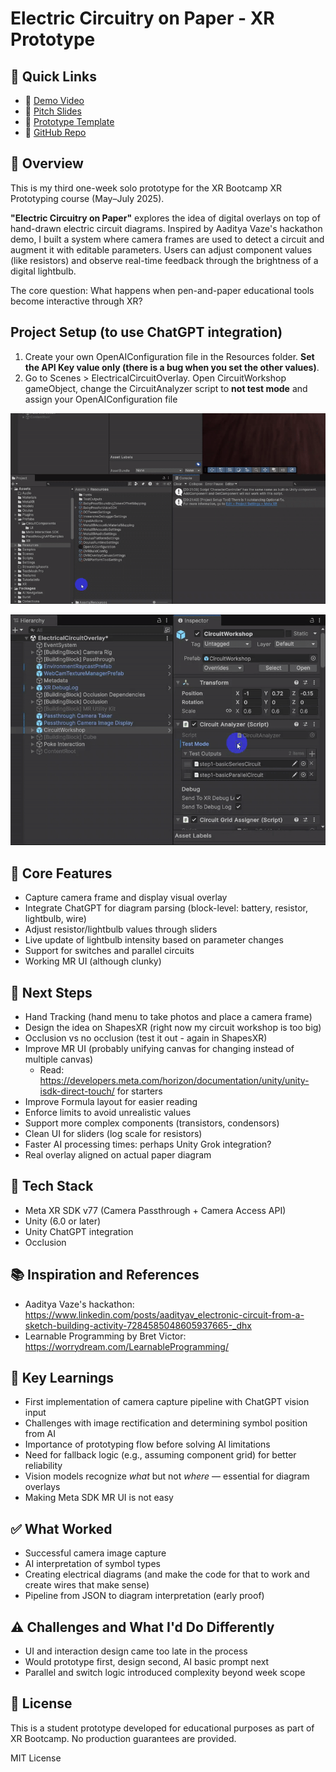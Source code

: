 # Electric Circuitry on Paper - XR Prototype

## 🔗 Quick Links
- 🎥 [Demo Video](https://drive.google.com/drive/folders/1DpqpQhZ-8qEUeOk7zoXvyyg3w5n1P2eK?usp=sharing)
- 📑 [Pitch Slides](https://docs.google.com/presentation/d/1LsEf7hn1IQdoLrYC37tWsQS3RmQxMj75_3sOZfT_LSI/edit?slide=id.g3591e20ec8f_1_572)
- 🧪 [Prototype Template](https://docs.google.com/presentation/d/1xPvcyEnag4ImKNE3sgDFsOz5TSLzHkCcf3SfGvC89ek/edit?usp=sharing)
- 💾 [GitHub Repo](https://github.com/tiagomms/XRPrototyping-03-PaperDigitalOverlay)

## 🧠 Overview

This is my third one-week solo prototype for the XR Bootcamp XR Prototyping course (May–July 2025).

**"Electric Circuitry on Paper"** explores the idea of digital overlays on top of hand-drawn electric circuit diagrams. Inspired by Aaditya Vaze's hackathon demo, I built a system where camera frames are used to detect a circuit and augment it with editable parameters. Users can adjust component values (like resistors) and observe real-time feedback through the brightness of a digital lightbulb.

The core question: What happens when pen-and-paper educational tools become interactive through XR?

## Project Setup (to use ChatGPT integration)
1. Create your own OpenAIConfiguration file in the Resources folder. **Set the API Key value only (there is a bug when you set the other values)**.
2. Go to Scenes > ElectricalCircuitOverlay. Open CircuitWorkshop gameObject, change the CircuitAnalyzer script to **not test mode** and assign your OpenAIConfiguration file

![How to create OpenAIConfiguration file](./Images/SetupOpenAIConfigurationResources.gif)

![Activate ChatGPT integration in scene](./Images/CircuitWorkshopSetup.gif)

## 🔧 Core Features

- Capture camera frame and display visual overlay
- Integrate ChatGPT for diagram parsing (block-level: battery, resistor, lightbulb, wire)
- Adjust resistor/lightbulb values through sliders
- Live update of lightbulb intensity based on parameter changes
- Support for switches and parallel circuits
- Working MR UI (although clunky)

## 🌟 Next Steps
- Hand Tracking (hand menu to take photos and place a camera frame)
- Design the idea on ShapesXR (right now my circuit workshop is too big)
- Occlusion vs no occlusion (test it out - again in ShapesXR)
- Improve MR UI (probably unifying canvas for changing instead of multiple canvas)
  - Read: https://developers.meta.com/horizon/documentation/unity/unity-isdk-direct-touch/ for starters
- Improve Formula layout for easier reading
- Enforce limits to avoid unrealistic values
- Support more complex components (transistors, condensors)
- Clean UI for sliders (log scale for resistors)
- Faster AI processing times: perhaps Unity Grok integration?
- Real overlay aligned on actual paper diagram

## 🧰 Tech Stack

- Meta XR SDK v77 (Camera Passthrough + Camera Access API)
- Unity (6.0 or later)
- Unity ChatGPT integration
- Occlusion

## 📚 Inspiration and References

- Aaditya Vaze's hackathon: https://www.linkedin.com/posts/aadityav_electronic-circuit-from-a-sketch-building-activity-7284585048605937665-_dhx
- Learnable Programming by Bret Victor: https://worrydream.com/LearnableProgramming/

## 🧪 Key Learnings

- First implementation of camera capture pipeline with ChatGPT vision input
- Challenges with image rectification and determining symbol position from AI
- Importance of prototyping flow before solving AI limitations
- Need for fallback logic (e.g., assuming component grid) for better reliability
- Vision models recognize *what* but not *where* — essential for diagram overlays
- Making Meta SDK MR UI is not easy

## ✅ What Worked

- Successful camera image capture
- AI interpretation of symbol types
- Creating electrical diagrams (and make the code for that to work and create wires that make sense)
- Pipeline from JSON to diagram interpretation (early proof)

## ⚠️ Challenges and What I'd Do Differently

- UI and interaction design came too late in the process
- Would prototype first, design second, AI basic prompt next
- Parallel and switch logic introduced complexity beyond week scope

## 🪪 License

This is a student prototype developed for educational purposes as part of XR Bootcamp. No production guarantees are provided.

MIT License
